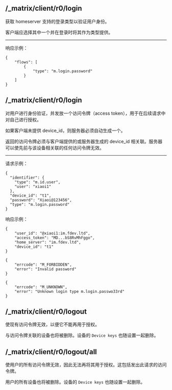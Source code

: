 ## /_matrix/client/r0/login

获取 homeserver 支持的登录类型以验证用户身份。

客户端应选择其中一个并在登录时将其作为类型提供。

---

响应示例：

```
{
    "flows": [
        {
            "type": "m.login.password"
        }
    ]
}
```


## /_matrix/client/r0/login

对用户进行身份验证，并发放一个访问令牌（access token），用于在后续请求中对自己进行授权。

如果客户端未提供 device_id，则服务器必须自动生成一个。

返回的访问令牌必须与客户端提供的或服务器生成的 device_id 相关联。服务器可以使先前与该设备相关联的任何访问令牌无效。

---

请求示例：

```
{
  "identifier": {
    "type": "m.id.user",
    "user": "xiaoi1"
  },
  "device_id": "t1",
  "password": "Xiaoi@123456",
  "type": "m.login.password"
}
```

响应示例：

```
{
    "user_id": "@xiaoi1:im.fdev.ltd",
    "access_token": "MD...bS8RvMhFggo",
    "home_server": "im.fdev.ltd",
    "device_id": "t1"
}
```

```
{
    "errcode": "M_FORBIDDEN",
    "error": "Invalid password"
}

{
    "errcode": "M_UNKNOWN",
    "error": "Unknown login type m.login.passwo33rd"
}
```


## /_matrix/client/r0/logout

使现有访问令牌无效，以便它不能再用于授权。

与访问令牌关联的设备也将被删除。设备的 `Device keys` 也随设置一起删除。




## /_matrix/client/r0/logout/all

使用户的所有访问令牌无效，因此无法再将其用于授权。这包括发出此请求的访问令牌。

用户的所有设备也将被删除。设备的 `Device keys` 也随设置一起删除。


